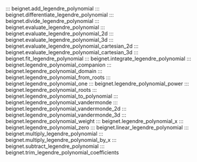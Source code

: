 ::: beignet.add_legendre_polynomial
::: beignet.differentiate_legendre_polynomial
::: beignet.divide_legendre_polynomial
::: beignet.evaluate_legendre_polynomial
::: beignet.evaluate_legendre_polynomial_2d
::: beignet.evaluate_legendre_polynomial_3d
::: beignet.evaluate_legendre_polynomial_cartesian_2d
::: beignet.evaluate_legendre_polynomial_cartesian_3d
::: beignet.fit_legendre_polynomial
::: beignet.integrate_legendre_polynomial
::: beignet.legendre_polynomial_companion
::: beignet.legendre_polynomial_domain
::: beignet.legendre_polynomial_from_roots
::: beignet.legendre_polynomial_one
::: beignet.legendre_polynomial_power
::: beignet.legendre_polynomial_roots
::: beignet.legendre_polynomial_to_polynomial
::: beignet.legendre_polynomial_vandermonde
::: beignet.legendre_polynomial_vandermonde_2d
::: beignet.legendre_polynomial_vandermonde_3d
::: beignet.legendre_polynomial_weight
::: beignet.legendre_polynomial_x
::: beignet.legendre_polynomial_zero
::: beignet.linear_legendre_polynomial
::: beignet.multiply_legendre_polynomial
::: beignet.multiply_legendre_polynomial_by_x
::: beignet.subtract_legendre_polynomial
::: beignet.trim_legendre_polynomial_coefficients
